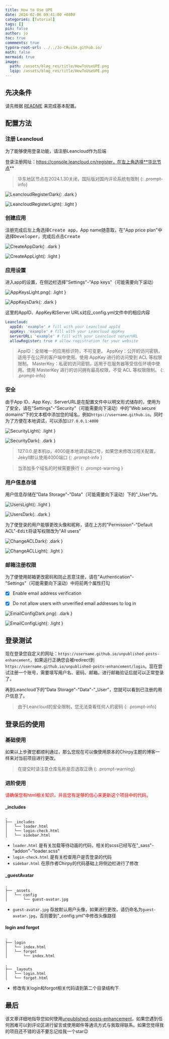 ```yaml
---
title: How to Use UPE
date: 2024-02-06 09:41:00 +0800
categories: [Tutorial]
tags: []
pin: false
author: jo
toc: true
commments: true
typora-root-url: ../../Jo-CRuiSe.github.io/
math: false
mermaid: true
image:
  path: /assets/blog_res/title/HowToUseUPE.png
  lqip: /assets/blog_res/title/HowToUseUPE.png
---
```


## 先决条件

请先根据 [README](https://github.com/Jo-CRuiSe/unpublished-posts-enhancement/blob/main/README.md) 来完成基本配置。

## 配置方法

### 注册 Leancloud

为了能够使用登录功能，请注册Leancloud作为后端

登录注册网址：https://console.leancloud.cn/register，在左上角选择**华北节点**

>华东地区节点在2024.1.30关闭，国际版对国内评论系统有限制
{: .prompt-info}

![LeancloudRegisterDark](/assets/blog_res/2024-02-06-HowToUseUPE.assets/LeancloudRegisterDark.png){: .dark }

![LeancloudRegisterLight](/assets/blog_res/2024-02-06-HowToUseUPE.assets/LeancloudRegisterLight.png){: .light }

### 创建应用

注册完成后左上角选择<kbd>Create app</kbd>，App name随意取，在"App price plan"中选择<kbd>Developer</kbd>，完成后点击<kbd>Create</kbd>

![CreateAppDark](/assets/blog_res/2024-02-06-HowToUseUPE.assets/CreateAppDark.png){: .dark }

![CreateAppLight](/assets/blog_res/2024-02-06-HowToUseUPE.assets/CreateAppLight.png){: .light }

### 应用设置

进入app的设置，在侧边栏选择"Settings"-"App keys"（可能需要向下滚动）

![AppKeysLight.png](/assets/blog_res/2024-02-06-HowToUseUPE.assets/AppKeysLight.png){: .light }

![AppKeysDark](/assets/blog_res/2024-02-06-HowToUseUPE.assets/AppKeysDark.png){: .dark }

这里的AppID、AppKey和Server URLs对应_config.yml文件中的相应内容

```yml
Leancloud:
  appId: 'example' # fill with your Leancloud appId
  appKey: 'example' # fill with your Leancloud appKey
  serverURL: 'example' # fill with your Leancloud serverURL
  allowRegister: true # allow registration for your website
```

> AppID：全局唯一的应用标识符，不可变更。
AppKey：公开的访问密钥，适用于在公开的客户端中使用。使用 AppKey 进行的访问受到 ACL 等权限限制。
MasterKey：私密的访问密钥，适用于在服务器等受信任环境中使用。使用 MasterKey 进行的访问拥有最高权限，不受 ACL 等权限限制。
{: .prompt-info}

### 安全

由于App ID、App Key、ServerURL是在配置文件中以明文形式储存的，使用为了安全，请在"Settings"-"Security"（可能需要向下滚动）中的"Web secure domains"下的文本框中添加您的域名，例如`https://username.github.io`。同时为了方便在本地调试，可以添加`127.0.0.1:4000`

![SecurityLight](/assets/blog_res/2024-02-06-HowToUseUPE.assets/SecurityLight.png){: .light }

![SecurityDark](/assets/blog_res/2024-02-06-HowToUseUPE.assets/SecurityDark.png){: .dark }

>127.0.0.是本机ip，4000是本地调试端口号，如果您未修改过相关配置，Jekyll默认使用4000端口
{: .prompt-info }

>当添加多个域名的时候需要换行
{: .prompt-warning }

### 用户信息存储

用户信息存储在"Data Storage"-"Data"（可能需要向下滚动）下的"_User"内。

![UsersLight](/assets/blog_res/2024-02-06-HowToUseUPE.assets/UsersLight.png){: .light }

![UsersDark](/assets/blog_res/2024-02-06-HowToUseUPE.assets/UsersDark.png){: .dark }

为了使登录的用户能够更改头像和昵称，请在上方的"Permission"-"Default ACL"-<kbd>Edit</kbd>将读写权限改为"All users"

![ChangeACLDark](/assets/blog_res/2024-02-06-HowToUseUPE.assets/ChangeACLDark.png){: .dark }

![ChangeACLLight](/assets/blog_res/2024-02-06-HowToUseUPE.assets/ChangeACLLightt.png){: .light }

### 邮箱注册权限

为了便使用邮箱更改密码和防止恶意注册，请在"Authentication"-"Settings"（可能需要向下滚动）中将前两个属性打勾

- [x] Enable email address verification

- [x] Do not allow users with unverified email addresses to log in

![EmailConfigDark.png](/assets/blog_res/2024-02-06-HowToUseUPE.assets/EmailConfigDark.png){: .dark }

![EmailConfigLight](/assets/blog_res/2024-02-06-HowToUseUPE.assets/EmailConfigLight.png){: .light }

## 登录测试

现在登录您自定义的网址：`https://username.github.io/unpublished-posts-enhancement`，如果运行正确您会被redirect到`https://username.github.io/unpublished-posts-enhancement/login`。现在尝试注册一个账号，需要填写用户名、密码、邮箱。进行邮箱验证后就可以正常登录了。

再到Leancloud下的"Data Storage"-"Data"-"_User"，您就可以看到已注册的用户信息了。

>由于Leancloud的安全限制，您无法查看任何人的密码
{: .prompt-info}

## 登录后的使用

### 基础使用

如果以上步骤您都顺利通过，那么您现在可以像使用原本的Chirpy主题的博客一样来对当前项目进行更改。

>在提交时请注意仓库名称是否选取正确
{: .prompt-warning}

### 进阶使用

<span style="color: red">请确保您有html相关知识，并且您有足够的信心来更新这个项目中的代码。</span>

#### _includes

```
.
├── _includes
│   └── loader.html 
│   └── login-check.html
│   └── sidebar.html
```
 - `loader.html` 是有关加载等待动画的代码，相关的scss已经写在"_sass"-"addon"-"loader.scss"
 - `login-check.html` 是有关检查用户是否登录的代码
 - `sidebar.html` 在原作者Chirpy的代码基础上将侧边栏进行了修改

#### _guestAvatar

```
.
├── _assets
│   └── config
│   	└── guest-avatar.jpg
```
 - `guest-avatar.jpg` 存放默认用户头像，如果进行更改，请仍命名为`guest-avatar.jpg`，否则要到"_config.yml"中修改头像路径

#### login and forgot

```
.
├── login
│   └── index.html
│   └── forgot
│   	└── index.html
```

```
.
├── _layouts
│   └── login.html
│   └── forgot.html
```
 - 修改有关login和forgot相关代码请到第二个目录结构下

## 最后

该文章详细地指导您如何使用[unpublished-posts-enhancement](https://github.com/Jo-CRuiSe/unpublished-posts-enhancement)，如果您遇到任何困难可以到评论区进行留言或使用邮件等通讯方式与我取得联系。如果您觉得我的项目还不错的话不要忘记给我一个star😉
